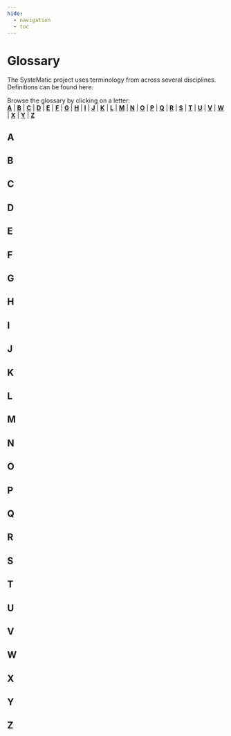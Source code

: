 ```yaml
---
hide:
  - navigation
  - toc
---
```


# Glossary
The SysteMatic project uses terminology from across several disciplines. Definitions can be found here.

Browse the glossary by clicking on a letter: <br>
[**A**](../glossary.md##A) | [**B**](glossary/##B) | [**C**](glossary/##C) | [**D**](glossary/##D) | [**E**](glossary.md##E) | [**F**](glossary/##F) | [**G**](glossary/##G) | [**H**](glossary/##H) | [**I**](glossary.md##I) | [**J**](glossary/##J) | [**K**](glossary/##K) | [**L**](glossary/##L) | [**M**](glossary.md##M) | [**N**](glossary/##N) | [**O**](glossary/##O) | [**P**](glossary/##P) | [**Q**](glossary.md##Q) | [**R**](glossary/##R) | [**S**](glossary/##S) | [**T**](glossary/##T) | [**U**](glossary.md##U) | [**V**](glossary/##V) | [**W**](glossary/##W) | [**X**](glossary/##X) | [**Y**](glossary.md##Y) | [**Z**](glossary/##Z) 

## A

## B

## C

## D

## E

## F

## G

## H

## I

## J

## K

## L

## M

## N

## O

## P

## Q

## R

## S

## T

## U

## V

## W

## X

## Y

## Z
